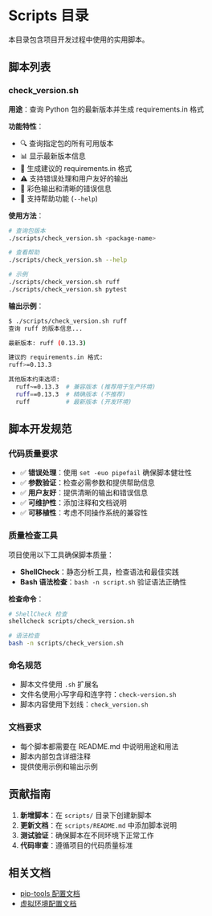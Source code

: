 # Scripts 目录

本目录包含项目开发过程中使用的实用脚本。

## 脚本列表

### check_version.sh

**用途**：查询 Python 包的最新版本并生成 requirements.in 格式

**功能特性**：

- 🔍 查询指定包的所有可用版本
- 📊 显示最新版本信息
- 🎯 生成建议的 requirements.in 格式
- ⚠️ 支持错误处理和用户友好的输出
- 🎨 彩色输出和清晰的错误信息
- 📖 支持帮助功能 (`--help`)

**使用方法**：

```bash
# 查询包版本
./scripts/check_version.sh <package-name>

# 查看帮助
./scripts/check_version.sh --help

# 示例
./scripts/check_version.sh ruff
./scripts/check_version.sh pytest
```

**输出示例**：

```bash
$ ./scripts/check_version.sh ruff
查询 ruff 的版本信息...

最新版本: ruff (0.13.3)

建议的 requirements.in 格式:
ruff>=0.13.3

其他版本约束选项:
  ruff~=0.13.3  # 兼容版本 (推荐用于生产环境)
  ruff==0.13.3  # 精确版本 (不推荐)
  ruff          # 最新版本 (开发环境)
```

## 脚本开发规范

### 代码质量要求

- ✅ **错误处理**：使用 `set -euo pipefail` 确保脚本健壮性
- ✅ **参数验证**：检查必需参数和提供帮助信息
- ✅ **用户友好**：提供清晰的输出和错误信息
- ✅ **可维护性**：添加注释和文档说明
- ✅ **可移植性**：考虑不同操作系统的兼容性

### 质量检查工具

项目使用以下工具确保脚本质量：

- **ShellCheck**：静态分析工具，检查语法和最佳实践
- **Bash 语法检查**：`bash -n script.sh` 验证语法正确性

**检查命令**：

```bash
# ShellCheck 检查
shellcheck scripts/check_version.sh

# 语法检查
bash -n scripts/check_version.sh
```

### 命名规范

- 脚本文件使用 `.sh` 扩展名
- 文件名使用小写字母和连字符：`check-version.sh`
- 脚本内容使用下划线：`check_version.sh`

### 文档要求

- 每个脚本都需要在 README.md 中说明用途和用法
- 脚本内部包含详细注释
- 提供使用示例和输出示例

## 贡献指南

1. **新增脚本**：在 `scripts/` 目录下创建新脚本
2. **更新文档**：在 `scripts/README.md` 中添加脚本说明
3. **测试验证**：确保脚本在不同环境下正常工作
4. **代码审查**：遵循项目的代码质量标准

## 相关文档

- [pip-tools 配置文档](../docs/00-toolchain/02-python-tools/002-pip-tools.md)
- [虚拟环境配置文档](../docs/00-toolchain/02-python-tools/001-virtual-environment.md)
